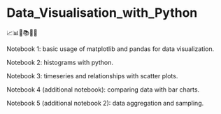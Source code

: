 # Data_Visualisation_with_Python
📈📊🏫📚📐📏

Notebook 1: basic usage of matplotlib and pandas for data visualization.

Notebook 2: histograms with python.

Notebook 3: timeseries and relationships with scatter plots.

Notebook 4 (additional notebook): comparing data with bar charts.

Notebook 5 (additional notebook 2): data aggregation and sampling.
